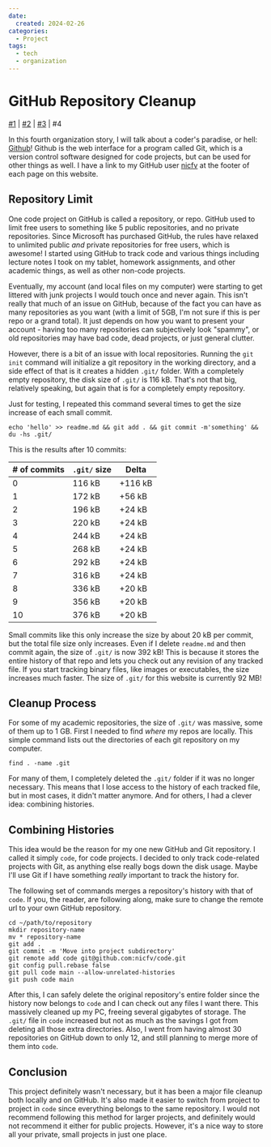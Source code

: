 ```yaml
---
date:
  created: 2024-02-26
categories:
  - Project
tags:
  - tech
  - organization
---
```

# GitHub Repository Cleanup

[\#1](./2024-02-11-backup.md) | [\#2](./2024-02-18-passwords.md) | [\#3](./2024-02-25-gmails.md) | \#4

In this fourth organization story, I will talk about a coder's paradise, or hell: [Github](https://github.com/)! Github is the web interface for a program called Git, which is a version control software designed for code projects, but can be used for other things as well. I have a link to my GitHub user [nicfv](https://github.com/nicfv) at the footer of each page on this website.

<!-- more -->

## Repository Limit

One code project on GitHub is called a repository, or repo. GitHub used to limit free users to something like 5 public repositories, and no private repositories. Since Microsoft has purchased GitHub, the rules have relaxed to unlimited public *and* private repositories for free users, which is awesome! I started using GitHub to track code and various things including lecture notes I took on my tablet, homework assignments, and other academic things, as well as other non-code projects.

Eventually, my account (and local files on my computer) were starting to get littered with junk projects I would touch once and never again. This isn't really that much of an issue on GitHub, because of the fact you can have as many repositories as you want (with a limit of 5GB, I'm not sure if this is per repo or a grand total). It just depends on how you want to present your account - having too many repositories can subjectively look "spammy", or old repositories may have bad code, dead projects, or just general clutter.

However, there is a bit of an issue with local repositories. Running the `git init` command will initialize a git repository in the working directory, and a side effect of that is it creates a hidden `.git/` folder. With a completely empty repository, the disk size of `.git/` is 116 kB. That's not that big, relatively speaking, but again that is for a completely empty repository.

Just for testing, I repeated this command several times to get the size increase of each small commit.

```shell
echo 'hello' >> readme.md && git add . && git commit -m'something' && du -hs .git/
```

This is the results after 10 commits:

| \# of commits | `.git/` size | Delta |
| ------------- | ------------ | ----- |
| 0 | 116 kB | +116 kB |
| 1 | 172 kB | +56 kB |
| 2 | 196 kB | +24 kB |
| 3 | 220 kB | +24 kB |
| 4 | 244 kB | +24 kB |
| 5 | 268 kB | +24 kB |
| 6 | 292 kB | +24 kB |
| 7 | 316 kB | +24 kB |
| 8 | 336 kB | +20 kB |
| 9 | 356 kB | +20 kB |
| 10 | 376 kB | +20 kB |

Small commits like this only increase the size by about 20 kB per commit, but the total file size only increases. Even if I delete `readme.md` and then commit again, the size of `.git/` is now 392 kB! This is because it stores the entire history of that repo and lets you check out any revision of any tracked file. If you start tracking binary files, like images or executables, the size increases much faster. The size of `.git/` for this website is currently 92 MB!

## Cleanup Process

For some of my academic repositories, the size of `.git/` was massive, some of them up to 1 GB. First I needed to find *where* my repos are locally. This simple command lists out the directories of each git repository on my computer.

```shell
find . -name .git
```

For many of them, I completely deleted the `.git/` folder if it was no longer necessary. This means that I lose access to the history of each tracked file, but in most cases, it didn't matter anymore. And for others, I had a clever idea: combining histories.

## Combining Histories

This idea would be the reason for my one new GitHub and Git repository. I called it simply `code`, for code projects. I decided to only track code-related projects with Git, as anything else really bogs down the disk usage. Maybe I'll use Git if I have something *really* important to track the history for.

The following set of commands merges a repository's history with that of `code`. If you, the reader, are following along, make sure to change the remote url to your own GitHub repository.

```shell
cd ~/path/to/repository
mkdir repository-name
mv * repository-name
git add .
git commit -m 'Move into project subdirectory'
git remote add code git@github.com:nicfv/code.git
git config pull.rebase false
git pull code main --allow-unrelated-histories
git push code main
```

After this, I can safely delete the original repository's entire folder since the history now belongs to `code` and I can check out any files I want there. This massively cleaned up my PC, freeing several gigabytes of storage. The `.git/` file in `code` increased but not as much as the savings I got from deleting all those extra directories. Also, I went from having almost 30 repositories on GitHub down to only 12, and still planning to merge more of them into `code`.

## Conclusion

This project definitely wasn't necessary, but it has been a major file cleanup both locally and on GitHub. It's also made it easier to switch from project to project in `code` since everything belongs to the same repository. I would not recommend following this method for larger projects, and definitely would not recommend it either for public projects. However, it's a nice way to store all your private, small projects in just one place.